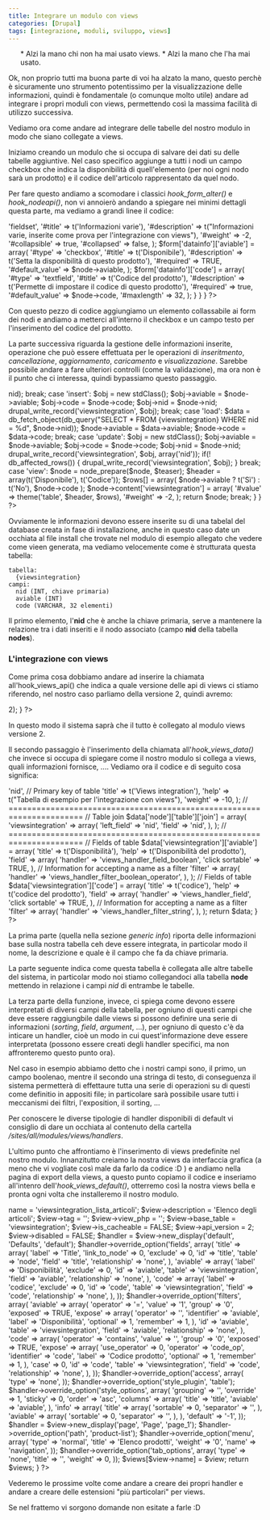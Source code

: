 ```yaml
---
title: Integrare un modulo con views
categories: [Drupal]
tags: [integrazione, moduli, sviluppo, views]
---
```

<ol>
  * Alzi la mano chi non ha mai usato views.
  * Alzi la mano che l'ha mai usato.
</ol>
Ok, non proprio tutti ma buona parte di voi ha alzato la mano, questo perchè è sicuramente uno strumento potentissimo per la visualizzazione delle informazioni, quindi è fondamentale (o comunque molto utile) andare ad integrare i propri moduli con views, permettendo così la massima facilità di utilizzo successiva.

Vediamo ora come andare ad integrare delle tabelle del nostro modulo in modo che siano collegate a views.
<!--break-->
Iniziamo creando un modulo che si occupa di salvare dei dati su delle tabelle aggiuntive. Nel caso specifico aggiunge a tutti i nodi un campo checkbox che indica la disponibilità di quell'elemento (per noi ogni nodo sarà un prodotto) e il codice dell'articolo rappresentato da quel nodo.

Per fare questo andiamo a scomodare i classici _hook_form_alter()_ e _hook_nodeapi()_, non vi annoierò andando a spiegare nei minimi dettagli questa parte, ma vediamo a grandi linee il codice:
<?php
/**
 * Implementation of hook_form_alter().
 */
function viewsintegration_form_alter(&$form, $form_state, $form_id) {
  if ($form_id == 'node_type_form' && isset($form['identity']['type'])) {
    // Add configuration here
  }
  elseif (isset($form['type']) && isset($form['#node'])) {
    if ($form['type']['#value'] .'_node_form' == $form_id) {
      $node = $form['#node'];
      
      $form['datainfo'] = array(
        '#type'          => 'fieldset',
        '#title'         => t('Informazioni varie'),
        '#description'   => t("Informazioni varie, inserite come prova per l'integrazione con views"),
        '#weight'        => -2,
        '#collapsible'   => true,
        '#collapsed'     => false,
      );
      
      $form['datainfo']['aviable'] = array(
        '#type'          => 'checkbox',
        '#title'         => t('Disponibile'),
        '#description'   => t('Setta la disponibilità di questo prodotto'),
        '#required'      => TRUE,
        '#default_value' => $node->aviable,
      );
      
      $form['datainfo']['code'] = array(
        '#type'          => 'textfield',
        '#title'         => t('Codice del prodotto'),
        '#description'   => t('Permette di impostare il codice di questo prodotto'),
        '#required'      => true,
        '#default_value' => $node->code,
        '#maxlength'     => 32,
      );
    }
  }
}
?>
Con questo pezzo di codice aggiungiamo un elemento collassabile ai form dei nodi e andiamo a metterci all'interno il checkbox e un campo testo per l'inserimento del codice del prodotto.

La parte successiva riguarda la gestione delle informazioni inserite, operazione che può essere effettuata per le operazioni di _inseritmento_, _cancellazione_, _aggiornamento_, _caricamento_ e _visualizzazione_. Sarebbe possibile andare a fare ulteriori controlli (come la validazione), ma ora non è il punto che ci interessa, quindi bypassiamo questo passaggio.
<?php
/**
 * Implementation of hook_nodeapi().
 */
function viewsintegration_nodeapi(&$node, $op, $a3 = NULL, $a4 = NULL) {
  switch ($op) {
    case 'delete':
      $results = db_query("DELETE FROM {viewsintegration} WHERE nid = %d", $node->nid);
      break;
    case 'insert':
      $obj = new stdClass();
      
      $obj->aviable = $node->aviable;
      $obj->code    = $node->code;
      $obj->nid     = $node->nid;
      
      drupal_write_record('viewsintegration', $obj);
      break;
    case 'load':
      $data = db_fetch_object(db_query("SELECT * FROM {viewsintegration} WHERE nid = %d", $node->nid));
      
      $node->aviable = $data->aviable;
      $node->code    = $data->code;
      break;
    case 'update':
      $obj = new stdClass();
      
      $obj->aviable = $node->aviable;
      $obj->code    = $node->code;
      $obj->nid     = $node->nid;
      
      drupal_write_record('viewsintegration', $obj, array('nid'));
      if(! db_affected_rows()) {
        drupal_write_record('viewsintegration', $obj);
      }
      break;
    case 'view':
        $node = node_prepare($node, $teaser);
        
        $header = array(t('Disponibile'), t('Codice'));
        $rows[] = array(
          $node->aviable ? t('Sì') : t('No'),
          $node->code
        );
        
        $node->content['viewsintegration'] = array(
          '#value'  => theme('table', $header, $rows),
          '#weight' => -2,
        );
        
        return $node;
      break;
  }
}
?>

Ovviamente le informazioni devono essere inserite su di una tabelal del database creata in fase di installazione, anche in questo caso date un occhiata al file install che trovate nel modulo di esempio allegato che vedere come vieen generata, ma vediamo velocemente come è strutturata questa tabella:
~~~language-php
tabella:
  {viewsintegration}
campi:
  nid (INT, chiave primaria)
  aviable (INT)
  code (VARCHAR, 32 elementi)
~~~


Il primo elemento, l'**nid** che è anche la chiave primaria, serve a mantenere la relazione tra i dati inseriti e il nodo associato (campo **nid** della tabella **nodes**).

<h3>L'integrazione con views</h3>

Come prima cosa dobbiamo andare ad inserire la chiamata all'hook_views_api() che indica a quale versione delle api di views ci stiamo riferendo, nel nostro caso parliamo della versione 2, quindi avremo:
<?php
/**
 * Implementation of hook_views_api.
 */
function viewsintegration_views_api() {
  return array('api' => 2);
}
?>

In questo modo il sistema saprà che il tutto è collegato al modulo views versione 2.

Il secondo passaggio è l'inserimento della chiamata all'_hook_views_data()_ che invece si occupa di spiegare come il nostro modulo si collega a views, quali informazioni fornisce, .... Vediamo ora il codice e di seguito cosa significa:
<?php
/**
* Implementation of hook_views_data()
*/
function viewsintegration_views_data() {
  // ======================================================================
  // Generic info
  $data['viewsintegration']['table']['group']  = t('Views integration');

  $data['viewsintegration']['table']['base'] = array(
    'field'  => 'nid', // Primary key of table
    'title'  => t('Views integration'),
    'help'   => t("Tabella di esempio per l'integrazione con views"),
    'weight' => -10,
  );
  
  // ======================================================================
  // Table join
  $data['node']['table']['join'] = array(
    'viewsintegration' => array(
      'left_field' => 'nid',
      'field'      => 'nid',
    ),
  );
  
  // ======================================================================
  // Fields  of table
  $data['viewsintegration']['aviable'] = array(
    'title'  => t('Disponibilità'),
    'help'   => t('Disponibilità del prodotto'), 
    
    'field'  => array(
      'handler'        => 'views_handler_field_boolean',
      'click sortable' => TRUE,
    ),
    // Information for accepting a name as a filter
    'filter' => array(
      'handler'        => 'views_handler_filter_boolean_operator',
    ),
  );
  
  // Fields  of table
  $data['viewsintegration']['code'] = array(
    'title'  => t('codice'),
    'help'   => t('codice del prodotto'), 
    
    'field'  => array(
      'handler'        => 'views_handler_field',
      'click sortable' => TRUE,
    ),
    // Information for accepting a name as a filter
    'filter' => array(
      'handler'        => 'views_handler_filter_string',
    ),
  );
  
  return $data;
}
?>

La prima parte (quella nella sezione _generic info_) riporta delle informazioni base sulla nostra tabella ceh deve essere integrata, in particolar modo il nome, la descrizione e quale è il campo che fa da chiave primaria.

La parte seguente indica come questa tabella è collegata alle altre tabelle del sistema, in particolar modo noi stiamo collegandoci alla tabella **node** mettendo in relazione i campi _nid_ di entrambe le tabelle.

La terza parte della funzione, invece, ci spiega come devono essere interpretati di diversi campi della tabella, per ogniuno di questi campi che deve essere raggiungbile dalle views si possono definire una serie di informazioni (_sorting_, _field_, _argument_, ...), per ogniuno di questo c'è da inticare un handler, cioè un modo in cui quest'informazione deve essere interpretata (possono essere creati degli handler specifici, ma non affronteremo questo punto ora).

Nel caso in esempio abbiamo detto che i nostri campi sono, il primo, un campo boolenao, mentre il secondo una stringa di testo, di conseguenza il sistema permetterà di effettaure tutta una serie di operazioni su di questi come definitio in appositi file; in particolare sarà possibile usare tutti i meccanismi dei filtri, l'exposition, il sorting, ...

Per conoscere le diverse tipologie di handler disponibili di default vi consiglio di dare un occhiata al contenuto della cartella _/sites/all/modules/views/handlers_.

L'ultimo punto che affrontiamo è l'inserimento di views predefinite nel nostro modulo. Innanzitutto creiamo la nostra views da interfaccia grafica (a meno che vi vogliate così male da farlo da codice :D ) e andiamo nella pagina di export della views, a questo punto copiamo il codice e inseriamo all'intenro dell'_hook_views_default()_, otterremo così la nostra views bella e pronta ogni volta che installeremo il nostro modulo.

<?php
/**
 * Implementation of hook_views_default_views.
 */
function viewsintegration_views_default_views() {
  $view = new view;
  $view->name = 'viewsintegration_lista_articoli';
  $view->description = 'Elenco degli articoli';
  $view->tag = '';
  $view->view_php = '';
  $view->base_table = 'viewsintegration';
  $view->is_cacheable = FALSE;
  $view->api_version = 2;
  $view->disabled = FALSE;
  $handler = $view->new_display('default', 'Defaults', 'default');
  $handler->override_option('fields', array(
    'title' => array(
      'label' => 'Title',
      'link_to_node' => 0,
      'exclude' => 0,
      'id' => 'title',
      'table' => 'node',
      'field' => 'title',
      'relationship' => 'none',
    ),
    'aviable' => array(
      'label' => 'Disponibilità',
      'exclude' => 0,
      'id' => 'aviable',
      'table' => 'viewsintegration',
      'field' => 'aviable',
      'relationship' => 'none',
    ),
    'code' => array(
      'label' => 'codice',
      'exclude' => 0,
      'id' => 'code',
      'table' => 'viewsintegration',
      'field' => 'code',
      'relationship' => 'none',
    ),
  ));
  $handler->override_option('filters', array(
    'aviable' => array(
      'operator' => '=',
      'value' => '1',
      'group' => '0',
      'exposed' => TRUE,
      'expose' => array(
        'operator' => '',
        'identifier' => 'aviable',
        'label' => 'Disponibilità',
        'optional' => 1,
        'remember' => 1,
      ),
      'id' => 'aviable',
      'table' => 'viewsintegration',
      'field' => 'aviable',
      'relationship' => 'none',
    ),
    'code' => array(
      'operator' => 'contains',
      'value' => '',
      'group' => '0',
      'exposed' => TRUE,
      'expose' => array(
        'use_operator' => 0,
        'operator' => 'code_op',
        'identifier' => 'code',
        'label' => 'Codice prodotto',
        'optional' => 1,
        'remember' => 1,
      ),
      'case' => 0,
      'id' => 'code',
      'table' => 'viewsintegration',
      'field' => 'code',
      'relationship' => 'none',
    ),
  ));
  $handler->override_option('access', array(
    'type' => 'none',
  ));
  $handler->override_option('style_plugin', 'table');
  $handler->override_option('style_options', array(
    'grouping' => '',
    'override' => 1,
    'sticky' => 0,
    'order' => 'asc',
    'columns' => array(
      'title' => 'title',
      'aviable' => 'aviable',
    ),
    'info' => array(
      'title' => array(
        'sortable' => 0,
        'separator' => '',
      ),
      'aviable' => array(
        'sortable' => 0,
        'separator' => '',
      ),
    ),
    'default' => '-1',
  ));
  $handler = $view->new_display('page', 'Page', 'page_1');
  $handler->override_option('path', 'product-list');
  $handler->override_option('menu', array(
    'type' => 'normal',
    'title' => 'Elenco prodotti',
    'weight' => '0',
    'name' => 'navigation',
  ));
  $handler->override_option('tab_options', array(
    'type' => 'none',
    'title' => '',
    'weight' => 0,
  ));
  $views[$view->name] = $view;
  return $views;
}
?>

Vederemo le prossime volte come andare a creare dei propri handler e andare a creare delle estensioni "più particolari" per views.

Se nel frattemo vi sorgono domande non esitate a farle :D